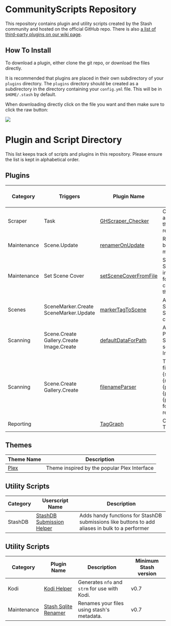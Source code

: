# CommunityScripts Repository

This repository contains plugin and utility scripts created by the Stash community and hosted on the official GitHub repo.  There is also [a list of third-party plugins on our wiki page](https://github.com/stashapp/stash/wiki/Plugins-&--Scripts).

## How To Install
To download a plugin, either clone the git repo, or download the files directly.

It is recommended that plugins are placed in their own subdirectory of your `plugins` directory. The `plugins` directory should be created as a subdirectory in the directory containing your `config.yml` file. This will be in `$HOME/.stash` by default.

When downloading directly click on the file you want and then make sure to click the raw button:

![](https://user-images.githubusercontent.com/1358708/82524777-cd4cfe80-9afd-11ea-808d-5ea7bf26704f.jpg)

# Plugin and Script Directory
This list keeps track of scripts and plugins in this repository. Please ensure the list is kept in alphabetical order.

## Plugins

Category|Triggers|Plugin Name|Description|Minimum Stash version
--------|-----------|-----------|-----------|---------------------
Scraper|Task|[GHScraper_Checker](plugins/GHScraper_Checker)|Compare local file against github file from the community scraper repo.|v0.8
Maintenance|Scene.Update|[renamerOnUpdate](plugins/renamerOnUpdate)|Rename your file based on Stash metadata.|v0.7
Maintenance|Set Scene Cover|[setSceneCoverFromFile](plugins/setSceneCoverFromFile)|Searchs Stash for Scenes with a cover image in the same folder and sets the cover image in stash to that image|v0.7
Scenes|SceneMarker.Create<br />SceneMarker.Update|[markerTagToScene](plugins/markerTagToScene)|Adds primary tag of Scene Marker to the Scene on marker create/update.|v0.8 ([46bbede](https://github.com/stashapp/stash/commit/46bbede9a07144797d6f26cf414205b390ca88f9))
Scanning|Scene.Create<br />Gallery.Create<br />Image.Create|[defaultDataForPath](plugins/defaultDataForPath)|Adds configured Tags, Performers and/or Studio to all newly scanned Scenes, Images and Galleries..|v0.8
Scanning|Scene.Create<br />Gallery.Create|[filenameParser](plugins/filenameParser)|Tries to parse filenames, primarily in {studio}.{year}.{month}.{day}.{performer1firstname}.{performer1lastname}.{performer2}.{title} format, into the respective fields|v0.10
Reporting||[TagGraph](plugins/taggrap)|Creates a visual of the Tag relations.|v0.7

## Themes

Theme Name|Description                                 |
----------|--------------------------------------------|
[Plex](themes/plex)      |Theme inspired by the popular Plex Interface|

## Utility Scripts

|Category|Userscript Name|Description|
---------|---------------|-----------|
StashDB  |[StashDB Submission Helper](/userscripts/StashDB_Submission_Helper)|Adds handy functions for StashDB submissions like buttons to add aliases in bulk to a performer|

## Utility Scripts

Category|Plugin Name|Description|Minimum Stash version
--------|-----------|-----------|---------------------
Kodi|[Kodi Helper](scripts/kodi-helper)|Generates `nfo` and `strm` for use with Kodi.|v0.7
Maintenance|[Stash Sqlite Renamer](scripts/Sqlite_Renamer)|Renames your files using stash's metadata.|v0.7
